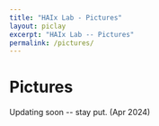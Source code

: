 ```yaml
---
title: "HAIx Lab - Pictures"
layout: piclay
excerpt: "HAIx Lab -- Pictures"
permalink: /pictures/
---
```


# Pictures
Updating soon -- stay put. (Apr 2024)



